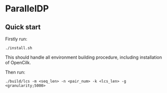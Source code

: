 # ParallelDP
## Quick start

Firstly run:
```
./install.sh
```
This should handle all environment building procedure, including installation of OpenCilk.

Then run:
```
./build/lcs -m <seq_len> -n <pair_num> -k <lcs_len> -g <granularity;5000>
```